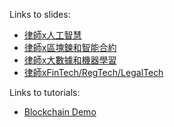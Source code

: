 Links to slides:
* [律師x人工智慧](x.html)
* [律師x區塊鍊和智能合約](x.html)
* [律師x大數據和機器學習](x.html)
* [律師xFinTech/RegTech/LegalTech](x.html)

Links to tutorials:
* [Blockchain Demo](https://markshope.github.io/blockchain-demo/)
